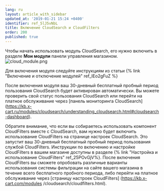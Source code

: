 ```yaml
---
lang: ru
layout: article_with_sidebar
updated_at: '2019-01-21 15:24 +0400'
identifier: ref_5lJ5vNbL
title: Включение CloudSearch и CloudFilters
order: 200
published: true
---
```

Чтобы начать использовать модуль CloudSearch, его нужно включить в разделе **Мои модули** панели управления магазином.
![cloud_module.png]({{site.baseurl}}/attachments/ref_5lJ5vNbL/cloud_module.png)

Для включения модуля  следуйте инструкциям из статьи {% link "Включение и отключение модулей" ref_IEo2gFuZ %}

После включения модуля ваш 30-дневный бесплатный пробный период пользования CloudSearch будет активирован автоматически. Вы можете проверить свой статус пользования CloudSearch или перейти на платное обслуживание через [панель мониторинга CloudSearch] (https://kb.x-cart.ru/modules/cloudsearch/understanding_cloudsearch.html#cloudsearch-dashboard).

Обратите внимание, что если вы собираетесь использовать компонент CloudFilters вместе с CloudSearch, вам нужно будет включить использование CloudFilters на странице настроек CloudSearch. Это запустит ваш 30-дневный бесплатный пробный период пользования службой CloudFilters. Инструкции по включению и настройке CloudFilters в вашем магазине доступны в разделе {% link "Настройка и использование CloudFilters" ref_25POvGjV%}. После включения CloudFilters вы cможете опробовать различные варианты использования системы фильтрации на сайте вашего магазина в течение всего бесплатного пробного периода, либо перейти на платное обслуживание через [страницу настроек CloudFilters] (https://kb.x-cart.com/modules /cloudsearch/cloudfilters.html).
